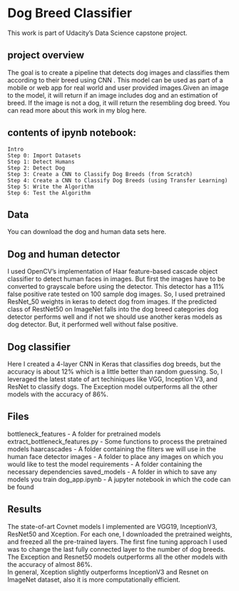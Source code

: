 # Dog Breed Classifier
This work is part of Udacity’s Data Science capstone project. 

## project overview
The goal is to create a pipeline that detects dog images and classifies them according to their breed using CNN . This model can be used as part of a mobile or web app for real world and user provided images.Given an image to the model, it will return if an image includes dog and an estimation of breed. If the image is not a dog, it will return the resembling dog breed. You can read more about this work in my blog here.

## contents of ipynb notebook:

    Intro
    Step 0: Import Datasets
    Step 1: Detect Humans
    Step 2: Detect Dog
    Step 3: Create a CNN to Classify Dog Breeds (from Scratch)
    Step 4: Create a CNN to Classify Dog Breeds (using Transfer Learning)
    Step 5: Write the Algorithm
    Step 6: Test the Algorithm


## Data
You can download the dog and human data sets here. 

## Dog and human detector
I used OpenCV’s implementation of Haar feature-based cascade object classifier to detect human faces in images. But first the images have to be converted to grayscale before using the detector. This detector has a 11% false positive rate tested on 100 sample dog images. So, I used pretrained ResNet_50 weights in keras to detect dog from images. If the predicted class of RestNet50 on ImageNet falls into the dog breed categories dog detector performs well and if not we should use another keras models as dog detector. But, it performed well without false positive. 

## Dog classifier
Here I created a 4-layer CNN in Keras that classifies dog breeds, but the accuracy is about 12% which is a little better than random guessing. So, I leveraged the latest state of art techiniques like VGG, Inception V3, and ResNet to classify dogs. The Exception model outperforms all the other models with the accuracy of 86%. 

## Files
bottleneck_features - A folder for pretrained models 
extract_bottleneck_features.py - Some functions to process the pretrained models
haarcascades - A folder containing the filters we will use in the human face detector
images - A folder to place any images on which you would like to test the model
requirements - A folder containing the necessary dependencies
saved_models - A folder in which to save any models you train
dog_app.ipynb - A jupyter notebook in which the code can be found

## Results 
The state-of-art Covnet models I implemented are VGG19, InceptionV3, ResNet50 and Xception. For each one, I downloaded the pretrained weights, and freezed all the pre-trained layers. The first fine tuning approach I used was to change the last fully connected layer to the number of dog breeds. 
The Exception and Resnet50 models outperforms all the other models with the accuracy of almost 86%.  
In general, Xception slightly outperforms InceptionV3 and Resnet on ImageNet dataset, also it is more computationally efficient. 


